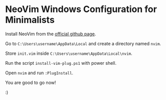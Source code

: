 # NeoVim Windows Configuration for Minimalists

Install NeoVim from the [official github page](https://github.com/neovim/neovim/releases).  

Go to `C:\Users\username\AppData\Local` and create a directory named `nvim`.  

Store `init.vim` inside `C:\Users\username\AppData\Local\nvim`.  

Run the script `install-vim-plug.ps1` with power shell.  

Open `nvim` and run `:PlugInstall`.  

You are good to go now!

:)
